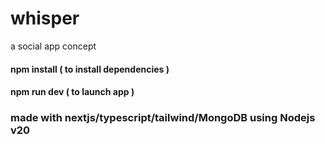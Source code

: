 # whisper
 a social app concept

#### npm install ( to install dependencies )

#### npm run dev ( to launch app )

### made with nextjs/typescript/tailwind/MongoDB using Nodejs v20
